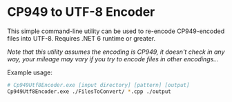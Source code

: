# CP949 to UTF-8 Encoder

This simple command-line utility can be used to re-encode CP949-encoded files into UTF-8. Requires .NET 6 runtime or greater.

*Note that this utility assumes the encoding is CP949, it doesn't check in any way, your mileage may vary if you try to encode files in other encodings...*

Example usage:
```sh
# Cp949Utf8Encoder.exe [input directory] [pattern] [output]
Cp949Utf8Encoder.exe ./FilesToConvert/ *.cpp ./output
```